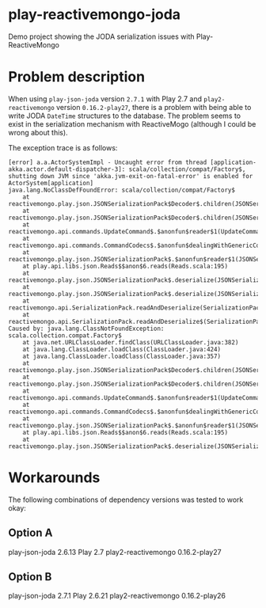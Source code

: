 # play-reactivemongo-joda
Demo project showing the JODA serialization issues with Play-ReactiveMongo

# Problem description
When using `play-json-joda` version `2.7.1` with Play 2.7 and `play2-reactivemongo` version `0.16.2-play27`, 
there is a problem with being able to write JODA `DateTime` structures to the database. The problem seems to 
exist in the serialization mechanism with ReactiveMogo (although I could be wrong about this).

The exception trace is as follows:
```
[error] a.a.ActorSystemImpl - Uncaught error from thread [application-akka.actor.default-dispatcher-3]: scala/collection/compat/Factory$, shutting down JVM since 'akka.jvm-exit-on-fatal-error' is enabled for ActorSystem[application]
java.lang.NoClassDefFoundError: scala/collection/compat/Factory$
	at reactivemongo.play.json.JSONSerializationPack$Decoder$.children(JSONSerializationPack.scala:243)
	at reactivemongo.play.json.JSONSerializationPack$Decoder$.children(JSONSerializationPack.scala:219)
	at reactivemongo.api.commands.UpdateCommand$.$anonfun$reader$1(UpdateCommand.scala:119)
	at reactivemongo.api.commands.CommandCodecs$.$anonfun$dealingWithGenericCommandErrorsReader$1(CommandCodecs.scala:19)
	at reactivemongo.play.json.JSONSerializationPack$.$anonfun$reader$1(JSONSerializationPack.scala:157)
	at play.api.libs.json.Reads$$anon$6.reads(Reads.scala:195)
	at reactivemongo.play.json.JSONSerializationPack$.deserialize(JSONSerializationPack.scala:59)
	at reactivemongo.play.json.JSONSerializationPack$.deserialize(JSONSerializationPack.scala:33)
	at reactivemongo.api.SerializationPack.readAndDeserialize(SerializationPack.scala:36)
	at reactivemongo.api.SerializationPack.readAndDeserialize$(SerializationPack.scala:35)
Caused by: java.lang.ClassNotFoundException: scala.collection.compat.Factory$
	at java.net.URLClassLoader.findClass(URLClassLoader.java:382)
	at java.lang.ClassLoader.loadClass(ClassLoader.java:424)
	at java.lang.ClassLoader.loadClass(ClassLoader.java:357)
	at reactivemongo.play.json.JSONSerializationPack$Decoder$.children(JSONSerializationPack.scala:243)
	at reactivemongo.play.json.JSONSerializationPack$Decoder$.children(JSONSerializationPack.scala:219)
	at reactivemongo.api.commands.UpdateCommand$.$anonfun$reader$1(UpdateCommand.scala:119)
	at reactivemongo.api.commands.CommandCodecs$.$anonfun$dealingWithGenericCommandErrorsReader$1(CommandCodecs.scala:19)
	at reactivemongo.play.json.JSONSerializationPack$.$anonfun$reader$1(JSONSerializationPack.scala:157)
	at play.api.libs.json.Reads$$anon$6.reads(Reads.scala:195)
	at reactivemongo.play.json.JSONSerializationPack$.deserialize(JSONSerializationPack.scala:59)
```

# Workarounds
The following combinations of dependency versions was tested to work okay:

## Option A
play-json-joda 2.6.13
Play 2.7
play2-reactivemongo 0.16.2-play27

## Option B
play-json-joda 2.7.1
Play 2.6.21
play2-reactivemongo 0.16.2-play26
